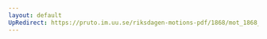 ```yaml
---
layout: default
UpRedirect: https://pruto.im.uu.se/riksdagen-motions-pdf/1868/mot_1868__fk__78/mot_1868__fk__78-002.pdf
---
```

